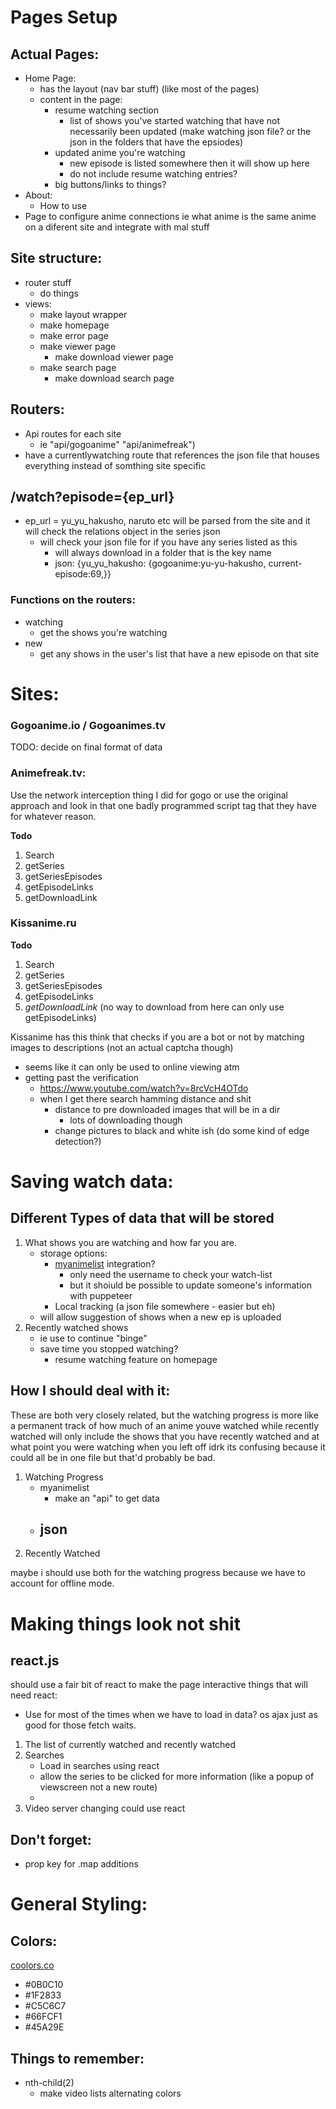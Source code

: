 
# Pages Setup
## Actual Pages:
  - Home Page:
    - has the layout (nav bar stuff) (like most of the pages)
    - content in the page:
      - resume watching section
        - list of shows you've started watching that have not necessarily been updated (make watching json file? or the json in the folders that have the epsiodes)
      - updated anime you're watching
        - new episode is listed somewhere then it will show up here
        - do not include resume watching entries?
      - big buttons/links to things?
  - About:
    - How to use
  - Page to configure anime connections ie what anime is the same anime on a diferent site and integrate with mal stuff


## Site structure:
  - router stuff
    - do things
  - views:
    - make layout wrapper
    - make homepage
    - make error page
    - make viewer page
      - make download viewer page
    - make search page
      - make download search page
## Routers:
- Api routes for each site
  - ie "api/gogoanime" "api/animefreak")
- have a currentlywatching route that references the json file that houses everything instead of somthing site specific

## /watch?episode={ep_url}
- ep_url = yu_yu_hakusho, naruto etc will be parsed from the site and it will check the relations object in the series json
  - will check your json file for if you have any series listed as this
    - will always download in a folder that is the key name
    - json: {yu_yu_hakusho: {gogoanime:yu-yu-hakusho, current-episode:69,}}


### Functions on the routers:
  - watching
    - get the shows you're watching
  - new
    - get any shows in the user's list that have a new episode on that site

# Sites:
  ### Gogoanime.io / Gogoanimes.tv
  TODO: decide on final format of data
  ### Animefreak.tv:
  Use the network interception thing I did for gogo or use the original approach and look in that one badly programmed script tag that they have for whatever reason.

  **Todo**
  1. Search
  1. getSeries
  1. getSeriesEpisodes
  1. getEpisodeLinks
  1. getDownloadLink
  ### Kissanime.ru

  **Todo**
  1. Search
  1. getSeries
  1. getSeriesEpisodes
  1. getEpisodeLinks
  1. *getDownloadLink* (no way to download from here can only use getEpisodeLinks)

  Kissanime has this think that checks if you are a bot or not by matching images to descriptions (not an actual captcha though)
  - seems like it can only be used to online viewing atm
  - getting past the verification
    - https://www.youtube.com/watch?v=8rcVcH4OTdo
    - when I get there search hamming distance and shit
      - distance to pre downloaded images that will be in a dir
        - lots of downloading though
      - change pictures to black and white ish (do some kind of edge detection?)



# Saving watch data:
## Different Types of data that will be stored
1. What shows you are watching and how far you are.
    - storage options:
      - [myanimelist](https://myanimelist.net/) integration?
        - only need the username to check your watch-list
        - but it shoiuld be possible to update someone's information with puppeteer
      - Local tracking (a json file somewhere - easier but eh)
    - will allow suggestion of shows when a new ep is uploaded
1. Recently watched shows
    - ie use to continue "binge"
    - save time you stopped watching?
      - resume watching feature on homepage

## How I should deal with it:
These are both very closely related, but the watching progress is more like a permanent track of how much of an anime youve watched while recently watched will only include the shows that you have recently watched and at what point you were watching when you left off idrk its confusing because it could all be in one file but that'd probably be bad.
1. Watching Progress
    - myanimelist
      - make an "api" to get data
    - json
      -
1. Recently Watched

maybe i should use both for the watching progress because we have to account for offline mode.


# Making things look not shit

## react.js
should use a fair bit of react to make the page interactive
things that will need react:

- Use for most of the times when we have to load in data? os ajax just as good for those fetch waits.

1. The list of currently watched and recently watched
1. Searches
    - Load in searches using react
    - allow the series to be clicked for more information (like a popup of viewscreen not a new route)
    -
1. Video server changing could use react

## Don't forget:
- prop key for .map additions

# General Styling:
## Colors:
[coolors.co](https://coolors.co/0b0c10-1f2833-c5c6c7-66fcf1-45a29e)
- #0B0C10
- #1F2833
- #C5C6C7
- #66FCF1
- #45A29E


## Things to remember:
- nth-child(2)
  - make video lists alternating colors
